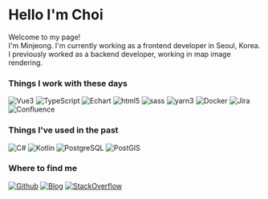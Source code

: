 


<h1>Hello I'm Choi</h1>
<p>Welcome to my page! </br> I'm Minjeong. I'm currently working as a frontend developer in Seoul, Korea. 
I previously worked as a backend developer, working in map image rendering.
</p>

<h3>Things I work with these days</h3>
<p>  
  <img alt="Vue3" src="https://img.shields.io/badge/Vue3-4FC08D?style=flat-square&logo=vuedotjs&logoColor=white" />
  <img alt="TypeScript" src="https://img.shields.io/badge/-TypeScript-007ACC?style=flat-square&logo=typescript&logoColor=white" />
  <img alt="Echart" src="https://img.shields.io/badge/-Apache_ECharts-AA344D?style=flat-square&logo=apacheecharts&logoColor=white" />

  <img alt="html5" src="https://img.shields.io/badge/-HTML5-E34F26?style=flat-square&logo=html5&logoColor=white" />
  <img alt="sass" src="https://img.shields.io/badge/-Sass-CC6699?style=flat-square&logo=sass&logoColor=white" />

  <img alt="yarn3" src="https://img.shields.io/badge/-Yarn-2C8EBB?style=flat-square&logo=yarn&logoColor=white" />
  <img alt="Docker" src="https://img.shields.io/badge/-Docker-46a2f1?style=flat-square&logo=docker&logoColor=white" />

  <img alt="Jira" src="https://img.shields.io/badge/-Jira-0052CC?style=flat-square&logo=jira&logoColor=white" />
  <img alt="Confluence" src="https://img.shields.io/badge/-Confluence-0052CC?style=flat-square&logo=atlassian&logoColor=white" />

</p>

<h3>Things I've used in the past</h3>
<p>
    <img alt="C#" src="https://img.shields.io/badge/-C%23-512BD4?style=flat-square&logo=csharp&logoColor=white" />
    <img alt="Kotlin" src="https://img.shields.io/badge/-Kotlin-7F52FF?style=flat-square&logo=kotlin&logoColor=white" />
    <img alt="PostgreSQL" src="https://img.shields.io/badge/-PostgreSQL-4169E1?style=flat-square&logo=postgresql&logoColor=white" />
    <img alt="PostGIS" src="https://img.shields.io/badge/-PostGIS-5b7b9f?style=flat-square&logo=postgresql&logoColor=white" />

</p>

<h3>Where to find me</h3>

<p><a href="https://github.com/choimon" target="_blank"><img alt="Github" src="https://img.shields.io/badge/GitHub-%2312100E.svg?&style=for-the-badge&logo=Github&logoColor=white" /></a>
<a href="https://choimon.github.io/" target="_blank"><img alt="Blog" src="https://img.shields.io/badge/My_Blog-%85be62.svg?&style=for-the-badge&logoColor=white" /></a>
<a href="https://stackoverflow.com/users/10808879/minjeong-choi" target="_blank">  <img alt="StackOverflow" src="https://img.shields.io/badge/-Stack_Overflow-F58025.svg?&style=for-the-badge&logo=stackoverflow&logoColor=white" />
</a>


  
</p>
